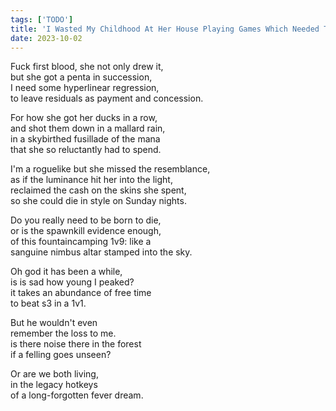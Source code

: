 ```yaml
---
tags: ['TODO']
title: 'I Wasted My Childhood At Her House Playing Games Which Needed Two Computers'
date: 2023-10-02
---
```


Fuck first blood, she not only drew it,  
but she got a penta in succession,  
I need some hyperlinear regression,  
to leave residuals as payment and concession.

For how she got her ducks in a row,  
and shot them down in a mallard rain,  
in a skybirthed fusillade of the mana  
that she so reluctantly had to spend.

I'm a roguelike but she missed the resemblance,  
as if the luminance hit her into the light,  
reclaimed the cash on the skins she spent,  
so she could die in style on Sunday nights.

Do you really need to be born to die,  
or is the spawnkill evidence enough,  
of this fountaincamping 1v9: like a  
sanguine nimbus altar stamped into the sky.

Oh god it has been a while,  
is is sad how young I peaked?  
it takes an abundance of free time  
to beat s3 in a 1v1.

But he wouldn't even  
remember the loss to me.  
is there noise there in the forest  
if a felling goes unseen?

Or are we both living,  
in the legacy hotkeys  
of a long-forgotten fever dream.

